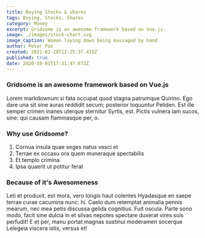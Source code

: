 ```yaml
---
title: Buying Stocks & shares
tags: Buying, Stocks, Shares
category: Money
excerpt: Gridsome is an awesome framework based on Vue.js.
image: ./images/stock-chart.svg
image_caption: Woman laying down being massaged by hand
author: Peter Pan
created: 2021-02-28T12:25:37.415Z
published: true
date: 2020-10-01T17:31:47.672Z
---
```


### Gridsome is an awesome framework based on Vue.js

Lorem markdownum si fata occupat quod stagna patrumque Quirino. Ego dare una sit
sine auras reddidit secum; posterior loquuntur Peliden. Est ille semper crimen
inanes uterque sternitur Syrtis, est. Pictis vulnera iam sucos, sine: qui causam
flammasque per, o.

### Why use Gridsome?

1. Cornua insula quae seges natus vesci et
2. Terrae ex occasu ora quem muneraque spectabilis
3. Et templo crimina
4. Ipsa quaerit ut potitur ferat

### Because of it's Awesomeness

Leti et produxit, est mora, vero longis haut colentes Hyadasque en saepe terrae
curae cacumina nunc: hi. Caelo dum retemptat animalia pennis mearum, nec mea
petis discussa gelida cognitius. Fuit oscula. Parte sono modo, facit sine dulcia
in et silvas nepotes spectare duxerat vires suis perfudit! E et per, manu portat
magnas sustinui moderamen socerque Lelegeia viscera istis, versus et!
